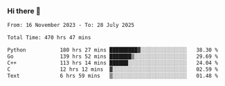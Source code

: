 ### Hi there 👋

<!--
**floyiac/floyiac** is a ✨ _special_ ✨ repository because its `README.md` (this file) appears on your GitHub profile.

Here are some ideas to get you started:

- 🔭 I’m currently working on ...
- 🌱 I’m currently learning ...
- 👯 I’m looking to collaborate on ...
- 🤔 I’m looking for help with ...
- 💬 Ask me about ...
- 📫 How to reach me: ...
- 😄 Pronouns: ...
- ⚡ Fun fact: ...
-->

<!--START_SECTION:waka-->

```txt
From: 16 November 2023 - To: 28 July 2025

Total Time: 470 hrs 47 mins

Python           180 hrs 27 mins █████████▓░░░░░░░░░░░░░░░   38.30 %
Go               139 hrs 52 mins ███████▒░░░░░░░░░░░░░░░░░   29.69 %
C++              113 hrs 14 mins ██████░░░░░░░░░░░░░░░░░░░   24.04 %
C                12 hrs 12 mins  ▓░░░░░░░░░░░░░░░░░░░░░░░░   02.59 %
Text             6 hrs 59 mins   ▒░░░░░░░░░░░░░░░░░░░░░░░░   01.48 %
```

<!--END_SECTION:waka-->
